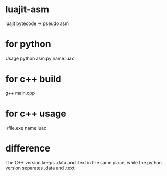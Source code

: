 # luajit-asm
luajit bytecode -> pseudo asm
# for python 
Usage python asm.py name.luac

# for c++ build
g++ main.cpp

# for c++ usage
./file.exe name.luac
# difference
The C++ version keeps .data and .text in the same place, while the python version separates .data and .text
